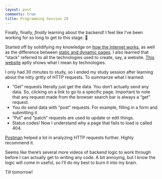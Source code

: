 ```yaml
---
layout: post
comments: true
title: Programming Session 29
---
```

 
Finally, finally, *finally* learning about the backend! I feel like I’ve been working for so long to get to this stage. 🙂

Started off by solidifying my knowledge on [how the Internet works](http://www.explainthatstuff.com/internet.html), as well as the difference between [static and dynamic pages](https://www.quora.com/What-is-the-difference-between-Static-Websites-and-Dynamic-Websites). I also learned that “stack” referred to all the technologies used to create, say, a website. [This website](http://stackshare.io/stacks) aptly shows what I mean by technologies.

I only had 30 minutes to study, so I ended my study session after learning about the nitty gritty of HTTP requests. To summarize what I learned:

* “Get” requests literally just get the data. You don’t actually send any data. So, clicking on a link to go to a specific page. Important to note that any request made from the browser search bar is always a “get” request.
* You do send data with “post” requests. For example, filling in a form and submitting it.
* “Put” and “patch” requests are used to update or edit things.
* Status codes! Now I understand why a page that fails to load is called 404.

[Postman](https://www.getpostman.com/) helped a lot in analyzing HTTP requests further. Highly recommend it.

Seems like there’s several more videos of backend logic to work through before I can actually get to writing any code. A bit annoying, but I know the logic will come in useful, so I’ll do my best to burn it into my brain.

Till tomorrow!